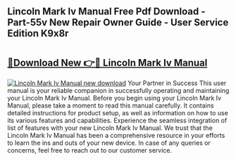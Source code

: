 ## Lincoln Mark Iv Manual Free Pdf Download - Part-55v New Repair Owner Guide - User Service Edition K9x8r

# <h2><a href="http://bc55670.oget.top/?id=Lincoln+Mark+Iv+Manual">🔗Download New 👉🔴 Lincoln Mark Iv Manual</a></h2>

[![Lincoln Mark Iv Manual new download](https://i.imgur.com/5g1atiW.png)](http://bc55670.oget.top/?id=Lincoln+Mark+Iv+Manual)
Your Partner in Success This user manual is your reliable companion in successfully operating and maintaining your Lincoln Mark Iv Manual. Before you begin using your Lincoln Mark Iv Manual, please take a moment to read this manual carefully. It contains detailed instructions for product setup, as well as information on how to use its various features and capabilities. Experience the seamless integration of list of features with your new Lincoln Mark Iv Manual. We trust that the Lincoln Mark Iv Manual has been a comprehensive resource in your efforts to learn the ins and outs of your new device. In case of any queries or concerns, feel free to reach out to our customer service.
